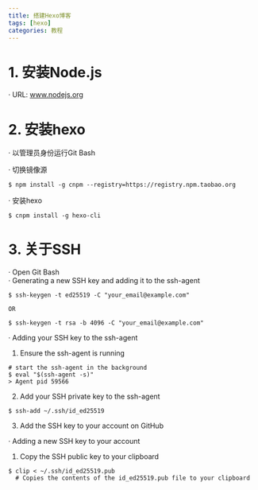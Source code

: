 ```yaml
---
title: 搭建Hexo博客
tags: [hexo]
categories: 教程
---
```

# 1. 安装Node.js
· URL: www.nodejs.org

# 2. 安装hexo
· 以管理员身份运行Git Bash

· 切换镜像源
```
$ npm install -g cnpm --registry=https://registry.npm.taobao.org
```
· 安装hexo
```
$ cnpm install -g hexo-cli
```
<!--more-->

# 3. 关于SSH
· Open Git Bash<br/>
· Generating a new SSH key and adding it to the ssh-agent
```
$ ssh-keygen -t ed25519 -C "your_email@example.com"

OR

$ ssh-keygen -t rsa -b 4096 -C "your_email@example.com"
```
· Adding your SSH key to the ssh-agent<br/>
1) Ensure the ssh-agent is running
```
# start the ssh-agent in the background
$ eval "$(ssh-agent -s)"
> Agent pid 59566
```
2) Add your SSH private key to the ssh-agent
```
$ ssh-add ~/.ssh/id_ed25519
```
3) Add the SSH key to your account on GitHub<br/>

· Adding a new SSH key to your account
1) Copy the SSH public key to your clipboard
```
$ clip < ~/.ssh/id_ed25519.pub
  # Copies the contents of the id_ed25519.pub file to your clipboard
```